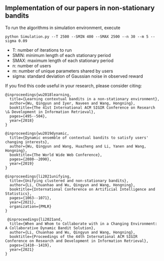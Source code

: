 ## Implementation of our papers in non-stationary bandits

To run the algorithms in simulation environment, execute
```
python Simulation.py --T 2500 --SMIN 400 --SMAX 2500 --n 30 --m 5 --sigma 0.09
```
- T: number of iterations to run
- SMIN: minimum length of each stationary period
- SMAX: maximum length of each stationary period
- n: number of users
- m: number of unique parameters shared by users
- sigma: standard deviation of Gaussian noise in observed reward

If you find this code useful in your research, please consider citing:

    @inproceedings{wu2018learning,
      title={Learning contextual bandits in a non-stationary environment},
      author={Wu, Qingyun and Iyer, Naveen and Wang, Hongning},
      booktitle={The 41st International ACM SIGIR Conference on Research \& Development in Information Retrieval},
      pages={495--504},
      year={2018}
    }

    @inproceedings{wu2019dynamic,
      title={Dynamic ensemble of contextual bandits to satisfy users' changing interests},
      author={Wu, Qingyun and Wang, Huazheng and Li, Yanen and Wang, Hongning},
      booktitle={The World Wide Web Conference},
      pages={2080--2090},
      year={2019}
    }

    @inproceedings{li2021unifying,
      title={Unifying clustered and non-stationary bandits},
      author={Li, Chuanhao and Wu, Qingyun and Wang, Hongning},
      booktitle={International Conference on Artificial Intelligence and Statistics},
      pages={1063--1071},
      year={2021},
      organization={PMLR}
    }
 
     @inproceedings{li2021and,
      title={When and Whom to Collaborate with in a Changing Environment: A Collaborative Dynamic Bandit Solution},
      author={Li, Chuanhao and Wu, Qingyun and Wang, Hongning},
      booktitle={Proceedings of the 44th International ACM SIGIR Conference on Research and Development in Information Retrieval},
      pages={1410--1419},
      year={2021}
    }
